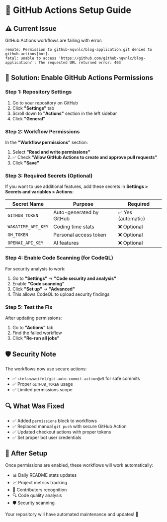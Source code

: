 # 🔧 GitHub Actions Setup Guide

## ⚠️ Current Issue

GitHub Actions workflows are failing with error:

```
remote: Permission to github-nqvnlc/blog-application.git denied to github-actions[bot].
fatal: unable to access 'https://github.com/github-nqvnlc/blog-application/': The requested URL returned error: 403
```

## 🔑 Solution: Enable GitHub Actions Permissions

### Step 1: Repository Settings

1. Go to your repository on GitHub
2. Click **"Settings"** tab
3. Scroll down to **"Actions"** section in the left sidebar
4. Click **"General"**

### Step 2: Workflow Permissions

In the **"Workflow permissions"** section:

1. Select **"Read and write permissions"**
2. ✅ Check **"Allow GitHub Actions to create and approve pull requests"**
3. Click **"Save"**

### Step 3: Required Secrets (Optional)

If you want to use additional features, add these secrets in **Settings > Secrets and variables > Actions**:

| Secret Name        | Purpose                  | Required           |
| ------------------ | ------------------------ | ------------------ |
| `GITHUB_TOKEN`     | Auto-generated by GitHub | ✅ Yes (automatic) |
| `WAKATIME_API_KEY` | Coding time stats        | ❌ Optional        |
| `GH_TOKEN`         | Personal access token    | ❌ Optional        |
| `OPENAI_API_KEY`   | AI features              | ❌ Optional        |

### Step 4: Enable Code Scanning (for CodeQL)

For security analysis to work:

1. Go to **"Settings"** → **"Code security and analysis"**
2. Enable **"Code scanning"**
3. Click **"Set up"** → **"Advanced"**
4. This allows CodeQL to upload security findings

### Step 5: Test the Fix

After updating permissions:

1. Go to **"Actions"** tab
2. Find the failed workflow
3. Click **"Re-run all jobs"**

## 🛡️ Security Note

The workflows now use secure actions:

- ✅ `stefanzweifel/git-auto-commit-action@v5` for safe commits
- ✅ Proper `GITHUB_TOKEN` usage
- ✅ Limited permissions scope

## 🔍 What Was Fixed

- ✅ Added `permissions` block to workflows
- ✅ Replaced manual `git push` with secure GitHub Action
- ✅ Updated checkout actions with proper tokens
- ✅ Set proper bot user credentials

## 🚀 After Setup

Once permissions are enabled, these workflows will work automatically:

- 📊 Daily README stats updates
- 📈 Project metrics tracking
- 🌟 Contributors recognition
- 🔍 Code quality analysis
- 🛡️ Security scanning

Your repository will have automated maintenance and updates! 🎉
